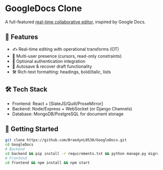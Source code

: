 # GoogleDocs Clone

A full-featured [real-time collaborative editor]([url](https://realtimecollaborativeeditor.onrender.com/)), inspired by Google Docs.

## 🚀 Features
- ✍️ Real-time editing with operational transforms (OT)
- 👥 Multi-user presence (cursors, read-only constraints)
- 🔑 Optional authentication integration
- 💾 Autosave & recover draft functionality
- 🛠️ Rich-text formatting: headings, bold/italic, lists

## 🛠️ Tech Stack
- Frontend: React + [SlateJS/Quill/ProseMirror]
- Backend: Node/Express + WebSocket (or Django Channels)
- Database: MongoDB/PostgreSQL for document storage

## 🔧 Getting Started
```bash
git clone https://github.com/BraedynL0530/GoogleDocs.git
cd GoogleDocs
# Backend
cd backend && pip install -r requirements.txt && python manage.py migrate && python manage.py runserver
# Frontend
cd frontend && npm install && npm start
